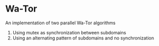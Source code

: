 # Wa-Tor
An implementation of two parallel Wa-Tor algorithms
1. Using mutex as synchronization between subdomains
2. Using an alternating pattern of subdomains and no synchronization

